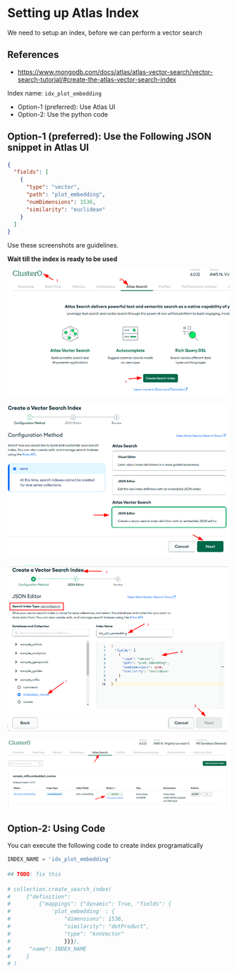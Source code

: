 # Setting up Atlas Index

We need to setup an index, before we can perform a vector search

## References

- https://www.mongodb.com/docs/atlas/atlas-vector-search/vector-search-tutorial/#create-the-atlas-vector-search-index

Index name: `idx_plot_embedding`

- Option-1 (preferred): Use Atlas UI
- Option-2: Use the python code

## Option-1 (preferred): Use the Following JSON snippet in Atlas UI

```json
{
  "fields": [
    {
      "type": "vector",
      "path": "plot_embedding",
      "numDimensions": 1536,
      "similarity": "euclidean"
    }
  ]
}
```

Use these screenshots are guidelines.

**Wait till the index is ready to be used**

![atlas-search-1.png](images/atlas-index-1.png)

![atlas-search-2.png](images/atlas-index-2.png)

![atlas-search-3.png](images/atlas-index-3.png)

![atlas-search-4.png](images/atlas-index-4.png)

## Option-2: Using Code

You can execute the following code to create index programatically 

```python
INDEX_NAME = 'idx_plot_embedding'

## TODO: fix this

# collection.create_search_index(
#     {"definition":
#         {"mappings": {"dynamic": True, "fields": {
#             'plot_embedding' : {
#                 "dimensions": 1536,
#                 "similarity": "dotProduct",
#                 "type": "knnVector"
#                 }}}},
#      "name": INDEX_NAME
#     }
# )
```